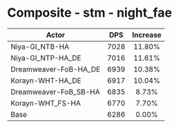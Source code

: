 # Composite - stm - night_fae
| Actor | DPS | Increase |
|---|:---:|:---:|
|Niya-GI_NTB-HA|7028|11.80%|
|Niya-GI_NTP-HA_DE|7016|11.61%|
|Dreamweaver-FoB-HA_DE|6939|10.38%|
|Korayn-WHT-HA_DE|6917|10.04%|
|Dreamweaver-FoB_SB-HA|6835|8.73%|
|Korayn-WHT_FS-HA|6770|7.70%|
|Base|6286|0.00%|
